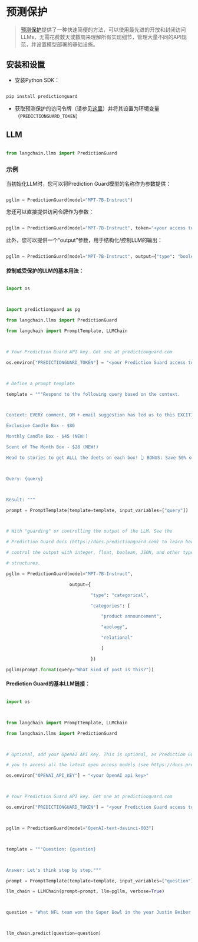 # 预测保护



>[预测保护](https://docs.predictionguard.com/)提供了一种快速简便的方法，可以使用最先进的开放和封闭访问LLMs，无需花费数天或数周来理解所有实现细节，管理大量不同的API规范，并设置模型部署的基础设施。





## 安装和设置

- 安装Python SDK：

```bash

pip install predictionguard

```



- 获取预测保护的访问令牌（请参见[这里](https://docs.predictionguard.com/)）并将其设置为环境变量（`PREDICTIONGUARD_TOKEN`）



## LLM



```python

from langchain.llms import PredictionGuard

```



### 示例

当初始化LLM时，您可以将Prediction Guard模型的名称作为参数提供：

```python

pgllm = PredictionGuard(model="MPT-7B-Instruct")

```



您还可以直接提供访问令牌作为参数：

```python

pgllm = PredictionGuard(model="MPT-7B-Instruct", token="<your access token>")

```



此外，您可以提供一个“output”参数，用于结构化/控制LLM的输出：

```python

pgllm = PredictionGuard(model="MPT-7B-Instruct", output={"type": "boolean"})

```



#### 控制或受保护的LLM的基本用法：

```python

import os



import predictionguard as pg

from langchain.llms import PredictionGuard

from langchain import PromptTemplate, LLMChain



# Your Prediction Guard API key. Get one at predictionguard.com

os.environ["PREDICTIONGUARD_TOKEN"] = "<your Prediction Guard access token>"



# Define a prompt template

template = """Respond to the following query based on the context.



Context: EVERY comment, DM + email suggestion has led us to this EXCITING announcement! 🎉 We have officially added TWO new candle subscription box options! 📦

Exclusive Candle Box - $80 

Monthly Candle Box - $45 (NEW!)

Scent of The Month Box - $28 (NEW!)

Head to stories to get ALLL the deets on each box! 👆 BONUS: Save 50% on your first box with code 50OFF! 🎉



Query: {query}



Result: """

prompt = PromptTemplate(template=template, input_variables=["query"])



# With "guarding" or controlling the output of the LLM. See the 

# Prediction Guard docs (https://docs.predictionguard.com) to learn how to 

# control the output with integer, float, boolean, JSON, and other types and

# structures.

pgllm = PredictionGuard(model="MPT-7B-Instruct", 

                        output={

                                "type": "categorical",

                                "categories": [

                                    "product announcement", 

                                    "apology", 

                                    "relational"

                                    ]

                                })

pgllm(prompt.format(query="What kind of post is this?"))

```



#### Prediction Guard的基本LLM链接：

```python

import os



from langchain import PromptTemplate, LLMChain

from langchain.llms import PredictionGuard



# Optional, add your OpenAI API Key. This is optional, as Prediction Guard allows

# you to access all the latest open access models (see https://docs.predictionguard.com)

os.environ["OPENAI_API_KEY"] = "<your OpenAI api key>"



# Your Prediction Guard API key. Get one at predictionguard.com

os.environ["PREDICTIONGUARD_TOKEN"] = "<your Prediction Guard access token>"



pgllm = PredictionGuard(model="OpenAI-text-davinci-003")



template = """Question: {question}



Answer: Let's think step by step."""

prompt = PromptTemplate(template=template, input_variables=["question"])

llm_chain = LLMChain(prompt=prompt, llm=pgllm, verbose=True)



question = "What NFL team won the Super Bowl in the year Justin Beiber was born?"



llm_chain.predict(question=question)

```
